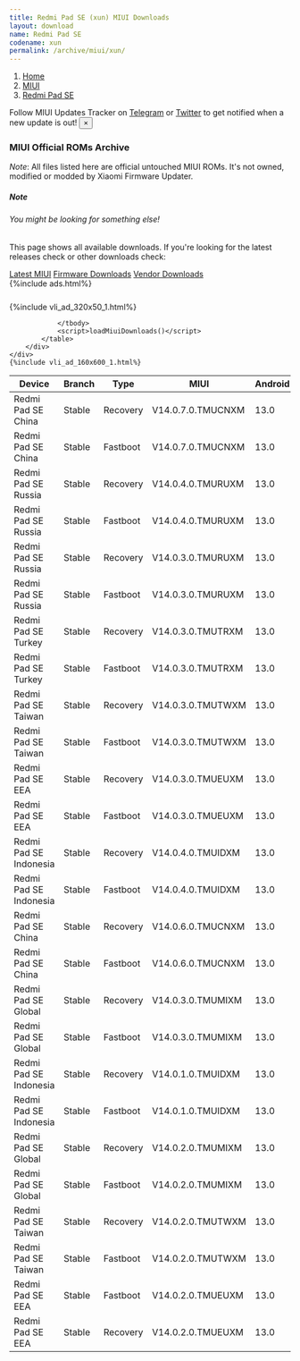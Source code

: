 ```yaml
---
title: Redmi Pad SE (xun) MIUI Downloads
layout: download
name: Redmi Pad SE
codename: xun
permalink: /archive/miui/xun/
---
```

<nav aria-label="breadcrumb">
    <ol class="breadcrumb">
        <li class="breadcrumb-item"><a href="/">Home</a></li>
        <li class="breadcrumb-item"><a href="/miui/">MIUI</a></li>
        <li class="breadcrumb-item active" aria-current="page"><a href="/miui/xun/">Redmi Pad SE</a></li>
    </ol>
</nav>
<div class="alert alert-primary alert-dismissible fade show" role="alert">
    Follow MIUI Updates Tracker on <a href="https://t.me/MIUIUpdatesTracker" class="alert-link">Telegram</a>
     or <a href="https://twitter.com/MiFwUpdater" class="alert-link">Twitter</a> to get notified when a new update is out!
    <button type="button" class="close" data-dismiss="alert" aria-label="Close">
        <span aria-hidden="true">&times;</span>
    </button>
</div>

### MIUI Official ROMs Archive
*Note*: All files listed here are official untouched MIUI ROMs. It's not owned, modified or modded by Xiaomi Firmware Updater.
<div class="card">
  <div class="card-body">
    <h5 class="card-title">Note</h5>
    <h6 class="card-subtitle mb-2 text-muted">You might be looking for something else!</h6>
    <p class="card-text">This page shows all available downloads.
     If you're looking for the latest releases check or other downloads check:</p>
    <a href="/miui/xun/" class="card-link">Latest MIUI</a>
    <a href="/firmware/xun/" class="card-link">Firmware Downloads</a>
    <a href="/vendor/xun/" class="card-link">Vendor Downloads</a>
  </div>
</div>
{%include ads.html%}
<div class="row justify-content-center">
    <div class="col-10">
        <div class="table-responsive-md" style="margin-top: 25px;">
            {%include vli_ad_320x50_1.html%}
            <table id="miui" class="display dt-responsive nowrap compact table table-striped table-hover table-sm">
                <thead class="thead-dark">
                    <tr>
                        <th data-ref="device">Device</th>
                        <th data-ref="branch">Branch</th>
                        <th data-ref="type">Type</th>
                        <th data-ref="miui">MIUI</th>
                        <th data-ref="android">Android</th>
                        <th data-ref="size">Size</th>
                        <th data-ref="size">Date</th>
                        <th data-ref="link">Link</th>
                    </tr>
                </thead>
                <tbody>
                <tr><td>Redmi Pad SE China</td><td>Stable</td><td>Recovery</td><td>V14.0.7.0.TMUCNXM</td><td>13.0</td><td>4.0 GB</td><td>2023-11-20</td><td><a href="/miui/xun/stable/V14.0.7.0.TMUCNXM/">Download</a></td></tr>
<tr><td>Redmi Pad SE China</td><td>Stable</td><td>Fastboot</td><td>V14.0.7.0.TMUCNXM</td><td>13.0</td><td>5.1 GB</td><td>2023-11-13</td><td><a href="/miui/xun/stable/V14.0.7.0.TMUCNXM/">Download</a></td></tr>
<tr><td>Redmi Pad SE Russia</td><td>Stable</td><td>Recovery</td><td>V14.0.4.0.TMURUXM</td><td>13.0</td><td>3.8 GB</td><td>2023-11-14</td><td><a href="/miui/xun/stable/V14.0.4.0.TMURUXM/">Download</a></td></tr>
<tr><td>Redmi Pad SE Russia</td><td>Stable</td><td>Fastboot</td><td>V14.0.4.0.TMURUXM</td><td>13.0</td><td>4.7 GB</td><td>2023-11-05</td><td><a href="/miui/xun/stable/V14.0.4.0.TMURUXM/">Download</a></td></tr>
<tr><td>Redmi Pad SE Russia</td><td>Stable</td><td>Recovery</td><td>V14.0.3.0.TMURUXM</td><td>13.0</td><td>3.8 GB</td><td>2023-09-28</td><td><a href="/miui/xun/stable/V14.0.3.0.TMURUXM/">Download</a></td></tr>
<tr><td>Redmi Pad SE Russia</td><td>Stable</td><td>Fastboot</td><td>V14.0.3.0.TMURUXM</td><td>13.0</td><td>4.8 GB</td><td>2023-09-12</td><td><a href="/miui/xun/stable/V14.0.3.0.TMURUXM/">Download</a></td></tr>
<tr><td>Redmi Pad SE Turkey</td><td>Stable</td><td>Recovery</td><td>V14.0.3.0.TMUTRXM</td><td>13.0</td><td>3.8 GB</td><td>2023-09-28</td><td><a href="/miui/xun/stable/V14.0.3.0.TMUTRXM/">Download</a></td></tr>
<tr><td>Redmi Pad SE Turkey</td><td>Stable</td><td>Fastboot</td><td>V14.0.3.0.TMUTRXM</td><td>13.0</td><td>4.4 GB</td><td>2023-09-20</td><td><a href="/miui/xun/stable/V14.0.3.0.TMUTRXM/">Download</a></td></tr>
<tr><td>Redmi Pad SE Taiwan</td><td>Stable</td><td>Recovery</td><td>V14.0.3.0.TMUTWXM</td><td>13.0</td><td>3.8 GB</td><td>2023-09-26</td><td><a href="/miui/xun/stable/V14.0.3.0.TMUTWXM/">Download</a></td></tr>
<tr><td>Redmi Pad SE Taiwan</td><td>Stable</td><td>Fastboot</td><td>V14.0.3.0.TMUTWXM</td><td>13.0</td><td>4.3 GB</td><td>2023-09-11</td><td><a href="/miui/xun/stable/V14.0.3.0.TMUTWXM/">Download</a></td></tr>
<tr><td>Redmi Pad SE EEA</td><td>Stable</td><td>Recovery</td><td>V14.0.3.0.TMUEUXM</td><td>13.0</td><td>3.9 GB</td><td>2023-09-25</td><td><a href="/miui/xun/stable/V14.0.3.0.TMUEUXM/">Download</a></td></tr>
<tr><td>Redmi Pad SE EEA</td><td>Stable</td><td>Fastboot</td><td>V14.0.3.0.TMUEUXM</td><td>13.0</td><td>4.4 GB</td><td>2023-09-11</td><td><a href="/miui/xun/stable/V14.0.3.0.TMUEUXM/">Download</a></td></tr>
<tr><td>Redmi Pad SE Indonesia</td><td>Stable</td><td>Recovery</td><td>V14.0.4.0.TMUIDXM</td><td>13.0</td><td>3.9 GB</td><td>2023-09-25</td><td><a href="/miui/xun/stable/V14.0.4.0.TMUIDXM/">Download</a></td></tr>
<tr><td>Redmi Pad SE Indonesia</td><td>Stable</td><td>Fastboot</td><td>V14.0.4.0.TMUIDXM</td><td>13.0</td><td>4.4 GB</td><td>2023-09-11</td><td><a href="/miui/xun/stable/V14.0.4.0.TMUIDXM/">Download</a></td></tr>
<tr><td>Redmi Pad SE China</td><td>Stable</td><td>Recovery</td><td>V14.0.6.0.TMUCNXM</td><td>13.0</td><td>4.0 GB</td><td>2023-09-21</td><td><a href="/miui/xun/stable/V14.0.6.0.TMUCNXM/">Download</a></td></tr>
<tr><td>Redmi Pad SE China</td><td>Stable</td><td>Fastboot</td><td>V14.0.6.0.TMUCNXM</td><td>13.0</td><td>5.1 GB</td><td>2023-09-11</td><td><a href="/miui/xun/stable/V14.0.6.0.TMUCNXM/">Download</a></td></tr>
<tr><td>Redmi Pad SE Global</td><td>Stable</td><td>Recovery</td><td>V14.0.3.0.TMUMIXM</td><td>13.0</td><td>3.9 GB</td><td>2023-09-19</td><td><a href="/miui/xun/stable/V14.0.3.0.TMUMIXM/">Download</a></td></tr>
<tr><td>Redmi Pad SE Global</td><td>Stable</td><td>Fastboot</td><td>V14.0.3.0.TMUMIXM</td><td>13.0</td><td>4.4 GB</td><td>2023-09-09</td><td><a href="/miui/xun/stable/V14.0.3.0.TMUMIXM/">Download</a></td></tr>
<tr><td>Redmi Pad SE Indonesia</td><td>Stable</td><td>Recovery</td><td>V14.0.1.0.TMUIDXM</td><td>13.0</td><td>3.9 GB</td><td>2023-09-08</td><td><a href="/miui/xun/stable/V14.0.1.0.TMUIDXM/">Download</a></td></tr>
<tr><td>Redmi Pad SE Indonesia</td><td>Stable</td><td>Fastboot</td><td>V14.0.1.0.TMUIDXM</td><td>13.0</td><td>4.4 GB</td><td>2023-07-25</td><td><a href="/miui/xun/stable/V14.0.1.0.TMUIDXM/">Download</a></td></tr>
<tr><td>Redmi Pad SE Global</td><td>Stable</td><td>Recovery</td><td>V14.0.2.0.TMUMIXM</td><td>13.0</td><td>3.9 GB</td><td>2023-08-31</td><td><a href="/miui/xun/stable/V14.0.2.0.TMUMIXM/">Download</a></td></tr>
<tr><td>Redmi Pad SE Global</td><td>Stable</td><td>Fastboot</td><td>V14.0.2.0.TMUMIXM</td><td>13.0</td><td>4.4 GB</td><td>2023-08-17</td><td><a href="/miui/xun/stable/V14.0.2.0.TMUMIXM/">Download</a></td></tr>
<tr><td>Redmi Pad SE Taiwan</td><td>Stable</td><td>Recovery</td><td>V14.0.2.0.TMUTWXM</td><td>13.0</td><td>3.8 GB</td><td>2023-08-28</td><td><a href="/miui/xun/stable/V14.0.2.0.TMUTWXM/">Download</a></td></tr>
<tr><td>Redmi Pad SE Taiwan</td><td>Stable</td><td>Fastboot</td><td>V14.0.2.0.TMUTWXM</td><td>13.0</td><td>4.3 GB</td><td>2023-08-21</td><td><a href="/miui/xun/stable/V14.0.2.0.TMUTWXM/">Download</a></td></tr>
<tr><td>Redmi Pad SE EEA</td><td>Stable</td><td>Fastboot</td><td>V14.0.2.0.TMUEUXM</td><td>13.0</td><td>367 Bytes</td><td>2023-08-11</td><td><a href="/miui/xun/stable/V14.0.2.0.TMUEUXM/">Download</a></td></tr>
<tr><td>Redmi Pad SE EEA</td><td>Stable</td><td>Recovery</td><td>V14.0.2.0.TMUEUXM</td><td>13.0</td><td>431 Bytes</td><td>None</td><td><a href="/miui/xun/stable/V14.0.2.0.TMUEUXM/">Download</a></td></tr>

                </tbody>
                <script>loadMiuiDownloads()</script>
            </table>
        </div>
    </div>
    {%include vli_ad_160x600_1.html%}
</div>
